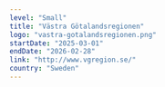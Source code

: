 ```yaml
---
level: "Small"
title: "Västra Götalandsregionen"
logo: "vastra-gotalandsregionen.png"
startDate: "2025-03-01"
endDate: "2026-02-28"
link: "http://www.vgregion.se/"
country: "Sweden"
---
```

